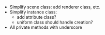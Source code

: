 - Simplify scene class: add renderer class, etc.
- Simplify instance class:
  - add attribute class?
  - uniform class should handle creation?
- All private methods with underscore
